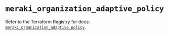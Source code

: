 # `meraki_organization_adaptive_policy`

Refer to the Terraform Registry for docs: [`meraki_organization_adaptive_policy`](https://registry.terraform.io/providers/ciscodevnet/meraki/1.7.1/docs/resources/organization_adaptive_policy).
